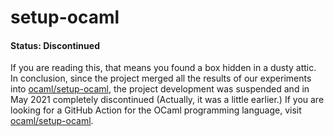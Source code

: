 # setup-ocaml

#### Status: Discontinued

If you are reading this, that means you found a box hidden in a dusty attic. In
conclusion, since the project merged all the results of our experiments into
[ocaml/setup-ocaml](https://github.com/ocaml/setup-ocaml), the project
development was suspended and in May 2021 completely discontinued (Actually, it
was a little earlier.) If you are looking for a GitHub Action for the OCaml
programming language, visit
[ocaml/setup-ocaml](https://github.com/ocaml/setup-ocaml).
